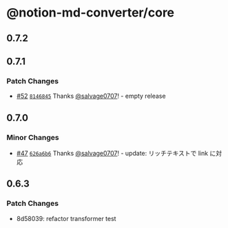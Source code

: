 # @notion-md-converter/core

## 0.7.2

## 0.7.1

### Patch Changes

- [#52](https://github.com/salvage0707/notion-md-converter/pull/52) [`8146845`](https://github.com/salvage0707/notion-md-converter/commit/8146845969b94a0d31c954ba612f4fe24a0c77b2) Thanks [@salvage0707](https://github.com/salvage0707)! - empty release

## 0.7.0

### Minor Changes

- [#47](https://github.com/salvage0707/notion-md-converter/pull/47) [`626a6b6`](https://github.com/salvage0707/notion-md-converter/commit/626a6b6cacbeb6ee72076ae7a596a760de33b26b) Thanks [@salvage0707](https://github.com/salvage0707)! - update: リッチテキストで link に対応

## 0.6.3

### Patch Changes

- 8d58039: refactor transformer test
